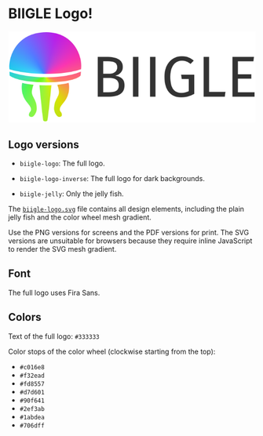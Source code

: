 # BIIGLE Logo!

![BIIGLE Logo](biigle-logo.png?raw=true)

## Logo versions

- `biigle-logo`: The full logo.

- `biigle-logo-inverse`: The full logo for dark backgrounds.

- `biigle-jelly`: Only the jelly fish.

The [`biigle-logo.svg`](biigle-logo.svg) file contains all design elements, including the plain jelly fish and the color wheel mesh gradient.

Use the PNG versions for screens and the PDF versions for print. The SVG versions are unsuitable for browsers because they require inline JavaScript to render the SVG mesh gradient.

## Font

The full logo uses Fira Sans.

## Colors

Text of the full logo: `#333333`

Color stops of the color wheel (clockwise starting from the top):
- `#c016e8`
- `#f32ead`
- `#fd8557`
- `#d7d601`
- `#90f641`
- `#2ef3ab`
- `#1abdea`
- `#706dff`
